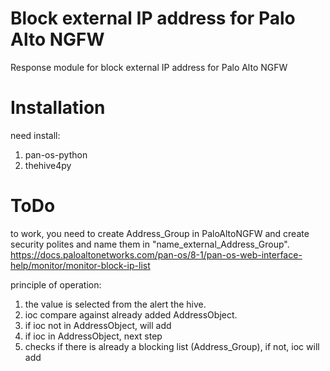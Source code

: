 # Block external IP address for Palo Alto NGFW

Response module for block external IP address for Palo Alto NGFW

# Installation

need install:
1. pan-os-python
2. thehive4py

# ToDo

to work, you need to create Address_Group in PaloAltoNGFW and create security polites and name them in  "name_external_Address_Group".
https://docs.paloaltonetworks.com/pan-os/8-1/pan-os-web-interface-help/monitor/monitor-block-ip-list

principle of operation:
1. the value is selected from the alert the hive.
2. ioc compare against already added AddressObject.
3. if ioc not in AddressObject, will add
4. if ioc in AddressObject, next step
5. checks if there is already a blocking list (Address_Group), if not, ioc will add